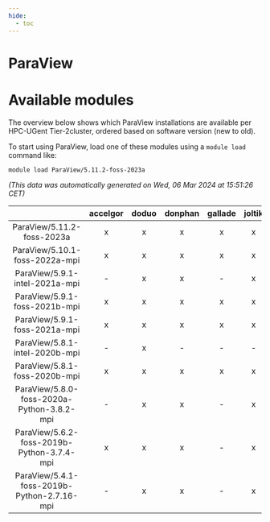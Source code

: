 ```yaml
---
hide:
  - toc
---
```


ParaView
========

# Available modules


The overview below shows which ParaView installations are available per HPC-UGent Tier-2cluster, ordered based on software version (new to old).

To start using ParaView, load one of these modules using a `module load` command like:

```shell
module load ParaView/5.11.2-foss-2023a
```

*(This data was automatically generated on Wed, 06 Mar 2024 at 15:51:26 CET)*  

| |accelgor|doduo|donphan|gallade|joltik|skitty|
| :---: | :---: | :---: | :---: | :---: | :---: | :---: |
|ParaView/5.11.2-foss-2023a|x|x|x|x|x|x|
|ParaView/5.10.1-foss-2022a-mpi|x|x|x|x|x|x|
|ParaView/5.9.1-intel-2021a-mpi|-|x|x|-|x|x|
|ParaView/5.9.1-foss-2021b-mpi|x|x|x|x|x|x|
|ParaView/5.9.1-foss-2021a-mpi|x|x|x|x|x|x|
|ParaView/5.8.1-intel-2020b-mpi|-|x|-|-|-|-|
|ParaView/5.8.1-foss-2020b-mpi|x|x|x|x|x|x|
|ParaView/5.8.0-foss-2020a-Python-3.8.2-mpi|-|x|x|-|x|x|
|ParaView/5.6.2-foss-2019b-Python-3.7.4-mpi|x|x|x|-|x|x|
|ParaView/5.4.1-foss-2019b-Python-2.7.16-mpi|-|x|x|-|x|x|
